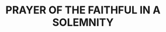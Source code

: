 ---
capo: 0
id: 0
lang: en-us
page: 27-2
step: lit
subtitle: ''
tags:
- var
title: PRAYER OF THE FAITHFUL IN A SOLEMNITY
---